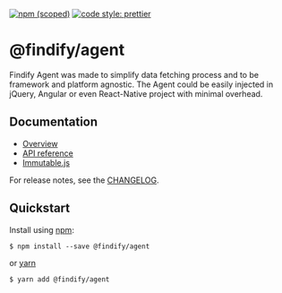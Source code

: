 [![npm (scoped)](https://img.shields.io/npm/v/@findify/agent.svg)](https://www.npmjs.com/package/@findify/sdk) [![code style: prettier](https://img.shields.io/badge/code_style-prettier-ff69b4.svg)](https://github.com/prettier/prettier)

# @findify/agent 

Findify Agent was made to simplify data fetching process and to be framework and platform agnostic.
The Agent could be easily injected in jQuery, Angular or even React-Native project with minimal overhead.

## Documentation

- [Overview](https://developers.findify.io/page/findify-agent)
- [API reference](https://developers.findify.io/page/findify-agent-reference)
- [Immutable.js](https://github.com/immutable-js/immutable-js)

For release notes, see the [CHANGELOG](./CHANGELOG.md).

## Quickstart


Install using [npm](http://npmjs.org):

```console
$ npm install --save @findify/agent
```

or [yarn](https://yarnpkg.com/lang/en/)

```console
$ yarn add @findify/agent
```